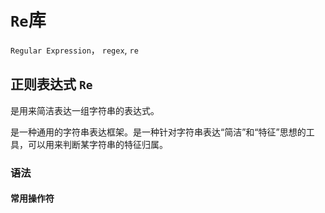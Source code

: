 # `Re`库

`Regular Expression`， `regex`, `re`



## 正则表达式 `Re`

是用来简洁表达一组字符串的表达式。

是一种通用的字符串表达框架。是一种针对字符串表达“简洁”和“特征”思想的工具，可以用来判断某字符串的特征归属。



### 语法

#### 常用操作符

